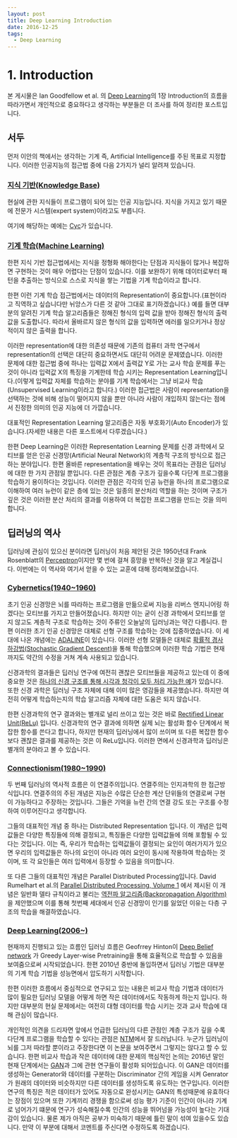 ```yaml
---
layout: post
title: Deep Learning Introduction
date: 2016-12-25
tags:
  - Deep Learning
---
```


# 1. Introduction

본 게시물은 Ian Goodfellow et al. 의 <a href='http://www.deeplearningbook.org'>Deep Learning</a>의 1장 Introduction의 흐름을 따라가면서 개인적으로 중요하다고 생각하는 부분들은 더 조사를 하여 정리한 포스트입니다.

## 서두

먼저 이안의 책에서는 생각하는 기계 즉, Artificial Intelligence를 주된 목표로 지정합니다. 이러한 인공지능의 접근법 중에 다음 2가지가 널리 알려져 있습니다.

### <a href='https://en.wikipedia.org/wiki/Knowledge_base'>지식 기반(Knowledge Base)</a>

현실에 관한 지식들이 프로그램이 되어 있는 인공 지능입니다. 지식을 가지고 있기 때문에 전문가 시스템(expert system)이라고도 부릅니다.

여기에 해당하는 예에는 <a href='https://en.wikipedia.org/wiki/Cyc'>Cyc</a>가 있습니다.

### <a href='https://en.wikipedia.org/wiki/Machine_learning'>기계 학습(Machine Learning)</a>

한편 지식 기반 접근법에서는 지식을 정형화 해야한다는 단점과 지식들이 많거나 복잡하면 구현하는 것이 매우 어렵다는 단점이 있습니다. 이를 보완하기 위해 데이터로부터 패턴을 추출하는 방식으로 스스로 지식을 쌓는 기법을 기계 학습이라고 합니다.

한편 이런 기계 학습 접근법에서는 데이터의 Representation이 중요합니다.(표현이라고 직역하고 싶습니다만 뉘앙스가 다른 것 같아 그대로 표기하겠습니다.) 예를 들면 대부분의 알려진 기계 학습 알고리즘들은 정해진 형식의 입력 값을 받아 정해진 형식의 출력값을 도출합니다. 따라서 올바르지 않은 형식의 값을 입력하면 에러를 일으키거나 정상적이지 않은 출력을 합니다.

이러한 representation에 대한 의존성 때문에 기존의 컴퓨터 과학 연구에서 representation의 선택은 대단히 중요하면서도 대단히 어려운 문제였습니다. 이러한 문제에 대한 접근법 중에 하나는 입력값 X에서 출력값 Y로 가는 교사 학습 문제를 푸는 것이 아니라 입력값 X의 특징을 기계한테 학습 시키는 Representation Learning입니다.(이렇게 입력값 자체를 학습하는 분야를 기계 학습에서는 그냥 비교사 학습(Unsupervised Learning이라고 합니다.) 이러한 접근법은 사람이 representation을 선택하는 것에 비해 성능이 떨어지지 않을 뿐만 아니라 사람이 개입하지 않는다는 점에서 진정한 의미의 인공 지능에 더 가깝습니다.

대표적인 Representation Learning 알고리즘은 자동 부호화기(Auto Encoder)가 있습니다.(자세한 내용은 다른 포스트에서 다루겠습니다.)

한편 Deep Learning은 이러한 Representation Learning 문제를 신경 과학에서 모티브를 얻은  인공 신경망(Artificial Neural Network)의 계층적 구조의 방식으로 접근하는 분야입니다. 한편 올바른 representation을 배우는 것이 목표라는 관점은 딥러닝에 대한 한 가지 관점일 뿐입니다. 다른 관점은 계층 구조가 깊을수록 다단계 프로그램을 학습하기 용이하다는 것입니다. 이러한 관점은 각각의 인공 뉴런을 하나의 프로그램으로 이해하여 여러 뉴런이 같은 층에 있는 것은 일종의 분산처리 역할을 하는 것이며 구조가 깊은 것은 이러한 분산 처리의 결과를 이용하여 더 복잡한 프로그램을 만드는 것을 의미합니다.

## 딥러닝의 역사

딥러닝에 관심이 있으신 분이라면 딥러닝이 처음 제안된 것은 1950년대 Frank Rosenblatt의 <a href='https://en.wikipedia.org/wiki/Perceptron'>Perceptron</a>이지만 몇 번에 걸쳐 흥망을 반복하신 것을 알고 계실겁니다. 이번에는 이 역사와 여기서 얻을 수 있는 교훈에 대해 정리해보겠습니다.

### <a href='https://en.wikipedia.org/wiki/Cybernetics_(disambiguation)'>Cybernetics(1940~1960)</a>

초기 인공 신경망은 뇌를 따라하는 프로그램을 만듦으로써 지능을 리버스 엔지니어링 하겠다는 모티브를 가지고 만들어졌습니다. 하지만 이는 굳이 신경 과학에서 모티브를 얻지 않고도 계층적 구조로 학습하는 것이 주류인 오늘날의 딥러닝과는 약간 다릅니다. 한편 이러한 초기 인공 신경망은 대체로 선형 구조를 학습하는 것에 집중하였습니다. 이 세대에 나온 개념에는 <a href='https://en.wikipedia.org/wiki/ADALINE'>ADALINE</a>이 있습니다. 이러한 선형 모델들은 대체로 <a href='https://en.wikipedia.org/wiki/Stochastic_gradient_descent'>확률적 경사 하강법(Stochastic Gradient Descent)</a>을 통해 학습했으며 이러한 학습 기법은 현재까지도 약간의 수정을 거쳐 계속 사용되고 있습니다.

신경과학의 결과들은 딥러닝 연구에 여전히 괜찮은 모티브들을 제공하고 있는데 이 중에 중요한 것은 <a href='http://web.mit.edu/surlab/publications/visual.pdf'>하나의 신경 구조를 통해 시각과 청각이 모두 처리 가능한 예</a>가 있습니다. 또한 신경 과학은 딥러닝 구조 자체에 대해 이미 많은 영감들을 제공했습니다. 하지만 여전히 어떻게 학습하는지의 학습 알고리즘 자체에 대한 도움은 되지 않습니다.

한편 신경과학의 연구 결과와는 별개로 널리 쓰이고 있는 것은 바로 <a href='https://en.wikipedia.org/wiki/Rectifier_(neural_networks)'>Rectified Linear Unit(ReLu)</a> 입니다. 신경과학의 연구 결과에 의하면 실제 뇌는 활성화 함수 단계에서 복잡한 함수를 쓴다고 합니다, 하지만 현재의 딥러닝에서 많이 쓰이며 또 다른 복잡한 함수보다 괜찮은 결과를 제공하는 것은 이 ReLu입니다. 이러한 면에서 신경과학과 딥러닝은 별개의 분야라고 볼 수 있습니다.

### <a href='https://en.wikipedia.org/wiki/Connectionism'>Connectionism(1980~1990)</a>

두 번째 딥러닝의 역사적 흐름은 이 연결주의입니다. 연결주의는 인지과학의 한 접근방식입니다. 연결주의의 주된 개념은 지능은 수많은 단순한 계산 단위들의 연결로써 구현이 가능하다고 주장하는 것입니다. 그들은 기억을 뉴런 간의 연결 강도 또는 구조를 수정하여 이루어진다고 생각합니다.

그들의 대표적인 개념 중 하나는 Distributed Representation 입니다. 이 개념은 입력값들은 다양한 특징들에 의해 결정되고, 특징들은 다양한 입력값들에 의해 포함될 수 있다는 것입니다. 이는 즉, 우리가 학습하는 입력값들이 결정되는 요인이 여러가지가 있으면 우리의 입력값들은 하나의 요인이 아니라 여러 요인이 동시에 작용하여 학습하는 것이며, 또 각 요인들은 여러 입력에서 등장할 수 있음을 의미합니다.

또 다른 그들의 대표적인 개념은 Parallel Distributed Processing입니다. David Rumelhart et al.의 <a href='https://mitpress.mit.edu/books/parallel-distributed-processing'>Parallel Distributed Processing, Volume 1</a> 에서 제시된 이 개념은 일반화 델타 규칙이라고 불리는 <a href='https://en.wikipedia.org/wiki/Backpropagation'>역전파 알고리즘(Backpropagation Algorithm)</a>을 제안했으며 이를 통해 첫번째 세대에서 인공 신경망이 인기를 잃었던 이유는 다층 구조의 학습을 해결하였습니다.

### <a href='https://en.wikipedia.org/wiki/Deep_learning'>Deep Learning(2006~)</a>

현재까지 진행되고 있는 흐름인 딥러닝 흐름은 Geofrrey Hinton이 <a href='https://en.wikipedia.org/wiki/Deep_belief_network'>Deep Belief network</a> 가 Greedy Layer-wise Pretraining을 통해 효율적으로 학습할 수 있음을 보여줌으로써 시작되었습니다. 한편 2010년 중반에 돌입하면서 딥러닝 기법은 대부분의 기계 학습 기법을 성능면에서 압도하기 시작합니다.

한편 이러한 흐름에서 중심적으로 연구되고 있는 내용은 비교사 학습 기법과 데이터가 많이 필요한 딥러닝 모델을 어떻게 하면 작은 데이터에서도 작동하게 하는지 입니다. 하지만 대부분의 현실 문제에서는 여전히 대형 데이터를 학습 시키는 것과 교사 학습에 대해 관심이 많습니다.

개인적인 의견을 드리자면 앞에서 언급한 딥러닝의 다른 관점인 계층 구조가 깊을 수록 다단계 프로그램을 학습할 수 있다는 관점은 <a href='https://arxiv.org/abs/1410.5401'>NTM</a>에서 잘 드러납니다. 누군가 딥러닝이 뇌를 그저 따라할 뿐이라고 주장한다면 이 논문을 보여주면서 그렇지는 않다고 할 수 있습니다. 한편 비교사 학습과 작은 데이터에 대한 문제의 핵심적인 논의는 2016년 말인 현재 단계에서는 <a href='https://arxiv.org/abs/1406.2661'>GAN</a>과 그에 관현 연구들이 활성화 되어있습니다. 이 GAN은 데이터를 생성하는 Generator와 데이터를 구분하는 Discriminator 간의 게임을 시켜 Genrator가 원래의 데이터와 비슷하지만 다른 데이터를 생성하도록 유도하는 연구입니다. 이러한 연구의 특징은 적은 데이터가 있어도 자동으로 완성시키는 GAN의 특성때문에 유효하다는 장점이 있으며 또한 기계끼리 경쟁을 함으로써 성능 평가 기준이 인간이 아니라 기계로 넘어가기 떄문에 연구가 성숙해질수록 인간의 성능을 뛰어넘을 가능성이 높다는 기대감이 있습니다. 물론 제가 아직은 공부가 미숙하기 때문에 틀린 말이 섞여 있을수도 있습니다. 만약 이 부분에 대해서 코멘트를 주신다면 수정하도록 하겠습니다.

